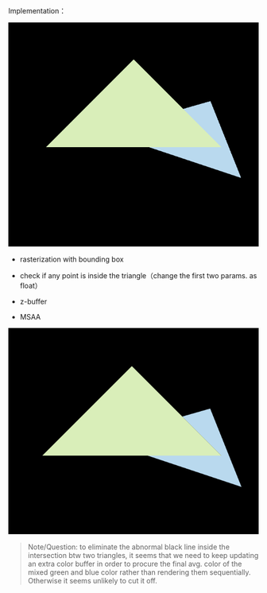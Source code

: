Implementation：

![withoutMSAA](withoutMSAA.png)

- rasterization with bounding box

- check if any point is inside the triangle（change the first two params. as float）
- z-buffer
- MSAA 

![withMSAA](withMSAA.png)

> Note/Question: to eliminate the abnormal black line inside the intersection btw two triangles, it seems that we need to keep updating an extra color buffer in order to procure the final avg. color of the mixed green and blue color rather than rendering them sequentially. Otherwise it seems unlikely to cut it off. 

